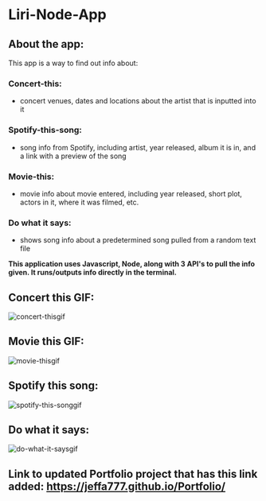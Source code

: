 # Liri-Node-App


## About the app:

This app is a way to find out info about:

### Concert-this:
- concert venues, dates and locations about the artist that is inputted into it

### Spotify-this-song:
- song info from Spotify, including artist, year released, album it is in, and a link with a preview of the song

### Movie-this:
- movie info about movie entered, including year released, short plot, actors in it, where it was filmed, etc.

### Do what it says:
- shows song info about a predetermined song pulled from a random text file



**This application uses Javascript, Node, along with 3 API's to pull the info given. It runs/outputs info directly in the terminal.**






## Concert this GIF:
![concert-thisgif](https://user-images.githubusercontent.com/47544368/54948761-d3544900-4f13-11e9-94c9-101ef3cf9ef8.gif)

## Movie this GIF:
![movie-thisgif](https://user-images.githubusercontent.com/47544368/54948847-08609b80-4f14-11e9-94ec-48ab5dba7ad2.gif)

## Spotify this song:
![spotify-this-songgif](https://user-images.githubusercontent.com/47544368/54948878-17dfe480-4f14-11e9-9acc-01b7e7d329dc.gif)

## Do what it says:
![do-what-it-saysgif](https://user-images.githubusercontent.com/47544368/54948819-f979e900-4f13-11e9-88f8-bc08d0be99e8.gif)



## Link to updated Portfolio project that has this link added: https://jeffa777.github.io/Portfolio/

